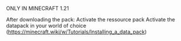 ONLY IN MINECRAFT 1.21

After downloading the pack:
Activate the ressource pack
Activate the datapack in your world of choice
(https://minecraft.wiki/w/Tutorials/Installing_a_data_pack) 
